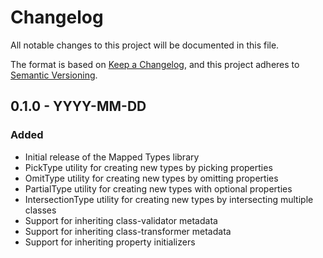 # Changelog

All notable changes to this project will be documented in this file.

The format is based on [Keep a Changelog](https://keepachangelog.com/en/1.0.0/),
and this project adheres to [Semantic Versioning](https://semver.org/spec/v2.0.0.html).

## 0.1.0 - YYYY-MM-DD

### Added
- Initial release of the Mapped Types library
- PickType utility for creating new types by picking properties
- OmitType utility for creating new types by omitting properties
- PartialType utility for creating new types with optional properties
- IntersectionType utility for creating new types by intersecting multiple classes
- Support for inheriting class-validator metadata
- Support for inheriting class-transformer metadata
- Support for inheriting property initializers

